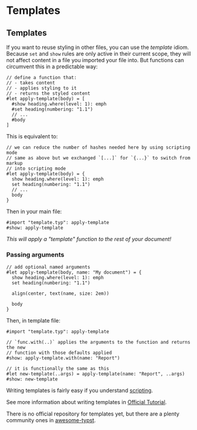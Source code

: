 # Templates
## Templates
If you want to reuse styling in other files, you can use the _template_ idiom.
Because `set` and `show` rules are only active in their current scope, they
will not affect content in a file you imported your file into. But functions
can circumvent this in a predictable way:
```typ-norender
// define a function that:
// - takes content
// - applies styling to it
// - returns the styled content
#let apply-template(body) = [
  #show heading.where(level: 1): emph
  #set heading(numbering: "1.1")
  // ...
  #body
]
```

This is equivalent to:
```typ-norender
// we can reduce the number of hashes needed here by using scripting mode
// same as above but we exchanged `[...]` for `{...}` to switch from markup
// into scripting mode
#let apply-template(body) = {
  show heading.where(level: 1): emph
  set heading(numbering: "1.1")
  // ...
  body
}
```

Then in your main file:
```typ-norender
#import "template.typ": apply-template
#show: apply-template
```

_This will apply a "template" function to the rest of your document!_

### Passing arguments
```typ-norender
// add optional named arguments
#let apply-template(body, name: "My document") = {
  show heading.where(level: 1): emph
  set heading(numbering: "1.1")

  align(center, text(name, size: 2em))

  body
}
```

Then, in template file:
```typ-norender
#import "template.typ": apply-template

// `func.with(..)` applies the arguments to the function and returns the new
// function with those defaults applied
#show: apply-template.with(name: "Report")

// it is functionally the same as this
#let new-template(..args) = apply-template(name: "Report", ..args)
#show: new-template
```

Writing templates is fairly easy if you understand [scripting](../scripting/index.md).

See more information about writing templates in [Official Tutorial](https://typst.app/docs/tutorial/making-a-template/).

There is no official repository for templates yet, but there are a plenty community ones in [awesome-typst](https://github.com/qjcg/awesome-typst?ysclid=lj8pur1am7431908794#general).